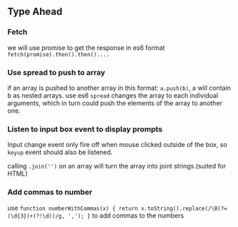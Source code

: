 ## Type Ahead

### Fetch
we will use promise to get the response in es6 format `fetch(promise).then().then()....`
### Use spread to push to array
if an array is pushed to another array in this format: `a.push(b)`, a will contain b as nested arrays.
use es6 `spread` changes the array to each individual arguments, which in turn could push the elements of the array to another one. 

### Listen to input box event to display prompts 
Input change event only fire off when mouse clicked outside of the box, so `keyup` event should also be listened. 

calling `.join('')` on an array will turn the array into joint strings.(suited for HTML)


### Add commas to number
use ```function numberWithCommas(x) {
  return x.toString().replace(/\B(?=(\d{3})+(?!\d))/g, ',');
}```  to add commas to the numbers